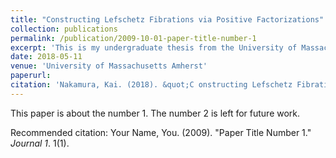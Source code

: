 ```yaml
---
title: "Constructing Lefschetz Fibrations via Positive Factorizations"
collection: publications
permalink: /publication/2009-10-01-paper-title-number-1
excerpt: 'This is my undergraduate thesis from the University of Massachusetts Amherst under the supervision of R. Inanc Baykur'
date: 2018-05-11
venue: 'University of Massachusetts Amherst'
paperurl:
citation: 'Nakamura, Kai. (2018). &quot;C onstructing Lefschetz Fibrations via Positive Factorizations &quot; <i>University of Massachusetts Amherst, Undergraduate Thesis 1</i>. 1(1).'
---
```

This paper is about the number 1. The number 2 is left for future work.


Recommended citation: Your Name, You. (2009). "Paper Title Number 1." <i>Journal 1</i>. 1(1).
